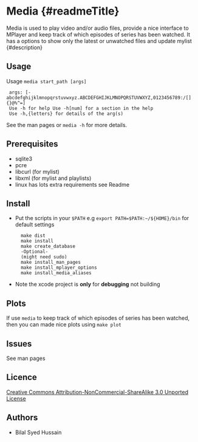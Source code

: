 Media {#readmeTitle}
=====
Media is used to play video and/or audio files, provide a nice interface to MPlayer and keep track of which episodes of series has been watched. It has a options to show only the latest or unwatched files and update mylist
{#description}

Usage
-----
Usage `media start_path [args]`

	 args: [-abcdefghijklmnopqrstuvwxyz.ABCDEFGHIJKLMNOPQRSTUVWXYZ,0123456789:/[]{}@%^=]
	 Use -h for help Use -h[num] for a section in the help
	 Use -h,{letters} for details of the arg(s)
	
See the man pages or `media -h` for more details.

Prerequisites
-------------
* sqlite3
* pcre
* libcurl (for mylist)
* libxml  (for mylist and playlists)
* linux has lots extra requirements see Readme

Install 
-------
* Put the scripts in your `$PATH` e.g `export PATH=$PATH:~/${HOME}/bin` for default settings
	
		make dist
		make install
		make create_database
		-Optional-
		(might need sudo)
		make install_man_pages
		make install_mplayer_options
		make install_media_aliases

* Note the xcode project is **only** for **debugging** not building 

Plots
-----
If use `media` to keep track of which episodes of series has been watched, then you can made nice plots using `make plot`

Issues
------
See man pages

Licence
-------
[Creative Commons Attribution-NonCommercial-ShareAlike 3.0 Unported License](http://creativecommons.org/licenses/by-nc-sa/3.0/ "Full details")

Authors
-------
* Bilal Syed Hussain